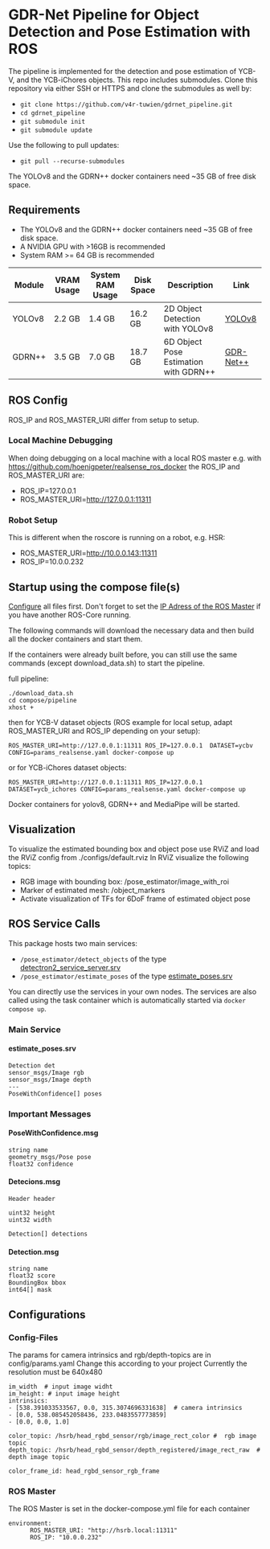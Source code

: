 # GDR-Net Pipeline for Object Detection and Pose Estimation with ROS
The pipeline is implemented for the detection and pose estimation of YCB-V, and the YCB-iChores objects.
This repo includes submodules.
Clone this repository via either SSH or HTTPS and clone the submodules as well by:
- `git clone https://github.com/v4r-tuwien/gdrnet_pipeline.git`
- `cd gdrnet_pipeline`
- `git submodule init`
- `git submodule update`

Use the following to pull updates:
- `git pull --recurse-submodules`

The YOLOv8 and the GDRN++ docker containers need ~35 GB of free disk space.

## Requirements
- The YOLOv8 and the GDRN++ docker containers need ~35 GB of free disk space.
- A NVIDIA GPU with >16GB is recommended
- System RAM >= 64 GB is recommended

| Module                               | VRAM Usage | System RAM Usage | Disk Space | Description                                 | Link                                                                                   |
|--------------------------------------|------------|------------------|------------|---------------------------------------------|----------------------------------------------------------------------------------------|
| YOLOv8                               | 2.2 GB     | 1.4 GB           | 16.2 GB    | 2D Object Detection with YOLOv8             | [YOLOv8](https://github.com/hoenigpeter/yolov8_ros)                                    |
| GDRN++                               | 3.5 GB     | 7.0 GB           | 18.7 GB    | 6D Object Pose Estimation with GDRN++       | [GDR-Net++](https://github.com/hoenigpeter/gdrnpp_bop2022)                             |


## ROS Config
ROS_IP and ROS_MASTER_URI differ from setup to setup.
### Local Machine Debugging
When doing debugging on a local machine with a local ROS master e.g. with https://github.com/hoenigpeter/realsense_ros_docker the ROS_IP and ROS_MASTER_URI are:
- ROS_IP=127.0.0.1
- ROS_MASTER_URI=http://127.0.0.1:11311

### Robot Setup
This is different when the roscore is running on a robot, e.g. HSR:
- ROS_MASTER_URI=http://10.0.0.143:11311
- ROS_IP=10.0.0.232

## Startup using the compose file(s)
[Configure](#configurations) all files first. Don't forget to set the [IP Adress of the ROS Master](#ros-master) if you have another ROS-Core running.

The following commands will download the necessary data and then build all the docker containers and start them. 

If the containers were already built before, you can still use the same commands (except download_data.sh) to start the pipeline.

full pipeline:
```
./download_data.sh
cd compose/pipeline
xhost +
```
then for YCB-V dataset objects (ROS example for local setup, adapt ROS_MASTER_URI and ROS_IP depending on your setup):

```
ROS_MASTER_URI=http://127.0.0.1:11311 ROS_IP=127.0.0.1  DATASET=ycbv CONFIG=params_realsense.yaml docker-compose up
```
or for YCB-iChores dataset objects:

```
ROS_MASTER_URI=http://127.0.0.1:11311 ROS_IP=127.0.0.1  DATASET=ycb_ichores CONFIG=params_realsense.yaml docker-compose up
```
Docker containers for yolov8, GDRN++ and MediaPipe will be started.

## Visualization
To visualize the estimated bounding box and object pose use RViZ and load the RViZ config from ./configs/default.rviz
In RViZ visualize the following topics:
- RGB image with bounding box: /pose_estimator/image_with_roi
- Marker of estimated mesh: /object_markers
- Activate visualization of TFs for 6DoF frame of estimated object pose

## ROS Service Calls
This package hosts two main services:
- ```/pose_estimator/detect_objects``` of the type [detectron2_service_server.srv](https://github.com/v4r-tuwien/object_detector_msgs/blob/main/srv/detectron2_service_server.srv) 
- ```/pose_estimator/estimate_poses``` of the type [estimate_poses.srv](https://github.com/v4r-tuwien/object_detector_msgs/blob/main/srv/estimate_poses.srv)

You can directly use the services in your own nodes.
The services are also called using the task container which is automatically started via `docker compose up`.

### Main Service

#### estimate_poses.srv
```
Detection det
sensor_msgs/Image rgb
sensor_msgs/Image depth
---
PoseWithConfidence[] poses
```

### Important Messages
#### PoseWithConfidence.msg
```
string name
geometry_msgs/Pose pose
float32 confidence
```

#### Detecions.msg
```
Header header

uint32 height
uint32 width

Detection[] detections
```

#### Detection.msg
```
string name
float32 score
BoundingBox bbox
int64[] mask
```

## Configurations
### Config-Files
The params for camera intrinsics and rgb/depth-topics are in config/params.yaml
Change this according to your project
Currently the resolution must be 640x480 
```
im_width  # input image widht
im_height: # input image height
intrinsics:
- [538.391033533567, 0.0, 315.3074696331638]  # camera intrinsics
- [0.0, 538.085452058436, 233.0483557773859]
- [0.0, 0.0, 1.0] 

color_topic: /hsrb/head_rgbd_sensor/rgb/image_rect_color #  rgb image topic
depth_topic: /hsrb/head_rgbd_sensor/depth_registered/image_rect_raw  # depth image topic

color_frame_id: head_rgbd_sensor_rgb_frame
```

### ROS Master
The ROS Master is set in the docker-compose.yml file for each container 
```
environment:
      ROS_MASTER_URI: "http://hsrb.local:11311"
      ROS_IP: "10.0.0.232"
```

